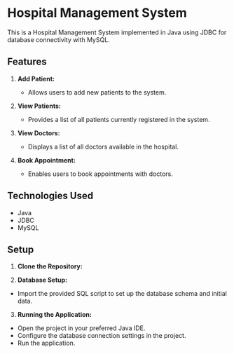 # Hospital Management System

This is a Hospital Management System implemented in Java using JDBC for database connectivity with MySQL.

## Features

1. **Add Patient:** 
   - Allows users to add new patients to the system.

2. **View Patients:**
   - Provides a list of all patients currently registered in the system.

3. **View Doctors:**
   - Displays a list of all doctors available in the hospital.

4. **Book Appointment:**
   - Enables users to book appointments with doctors.

## Technologies Used

- Java
- JDBC
- MySQL

## Setup

1. **Clone the Repository:**

2. **Database Setup:**
- Import the provided SQL script to set up the database schema and initial data.

3. **Running the Application:**
- Open the project in your preferred Java IDE.
- Configure the database connection settings in the project.
- Run the application.

